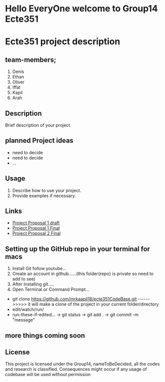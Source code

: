 <h1> Hello EveryOne welcome to Group14 Ecte351 </h1>

# Ecte351 project description

## team-members;
1. Denis
2. Ethan
3. Oliver
4. Iffat
5. Kapil
6. Arah


## Description
Brief description of your project.

## planned Project ideas
- need to decide
- need to decide
- ...



## Usage
1. Describe how to use your project.
2. Provide examples if necessary.

## Links
- [Project Proposal 1 draft](https://uowmailedu-my.sharepoint.com/:w:/g/personal/kv471_uowmail_edu_au/Ea-ekEjsWBpOlqdybwXP6_kBN-Veg6Tu87WzbkO6jAvHWg?e=bskCGr)
- [Project Proposal 1 Final](https://uowmailedu-my.sharepoint.com/:w:/g/personal/kv471_uowmail_edu_au/EUbzZHSdqh5HoPHxjOkQLcwBAge-qScVO5u0VjXfgzalzA?e=l6gbFL)
- [Project Proposal 2 Final](https://uowmailedu-my.sharepoint.com/:w:/g/personal/kv471_uowmail_edu_au/EYgJPCCCVHNDgOAGBLFsfGQBrWbl1B-rXIVO-T0MYv0eUA?e=B9ZLbK)



## Setting up the GitHub repo in your terminal for macs

1. Install Git follow youtube...
2. Create an account in github......(this folder{repo} is private so need to add to see)
3. After Installing git.....
4. Open Terminal or Command Prompt...
  -  git clone https://github.com/mrkaapil18/ecte351CodeBase.git     ------>>>>> it will make a clone of the project in your current folder/directory
  -  edit/watch/run/
  -  run-these-if-edited...
      -> git status
      -> git add .
      -> git commit -m "message"
## more things coming soon

## License
This project is licensed under the Group14, nameToBeDecided, all the codes and research is classified. Consequences might occur if any usage of codebase will be used without permission
